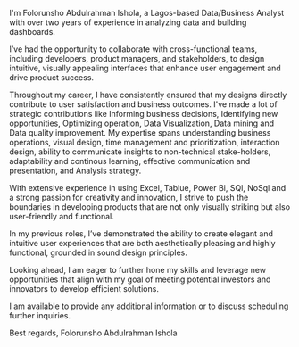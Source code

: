 I'm Folorunsho Abdulrahman Ishola, a Lagos-based Data/Business Analyst with over two years of experience in analyzing data and building dashboards.

I’ve had the opportunity to collaborate with cross-functional teams, including developers, product managers, and stakeholders, to design intuitive, visually appealing interfaces that enhance user engagement and drive product success.

Throughout my career, I have consistently ensured that my designs directly contribute to user satisfaction and business outcomes. I've made a lot of strategic contributions like Informing business decisions, Identifying new opportunities, Optimizing operation, Data Visualization, Data mining and Data quality improvement. My expertise spans understanding business operations, visual design, time management and prioritization, interaction design, ability to communicate insights to non-technical stake-holders, adaptability and continous learning, effective communication and presentation, and Analysis strategy.

With extensive experience in using Excel, Tablue, Power Bi, SQl, NoSql and a strong passion for creativity and innovation, I strive to push the boundaries in developing products that are not only visually striking but also user-friendly and functional.

In my previous roles, I’ve demonstrated the ability to create elegant and intuitive user experiences that are both aesthetically pleasing and highly functional, grounded in sound design principles.

Looking ahead, I am eager to further hone my skills and leverage new opportunities that align with my goal of meeting potential investors and innovators to develop efficient solutions.

I am available to provide any additional information or to discuss scheduling further inquiries.

Best regards,
Folorunsho Abdulrahman Ishola
